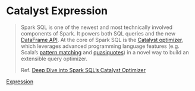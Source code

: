 # Catalyst Expression

> Spark SQL is one of the newest and most technically involved components of Spark. It powers both SQL queries and the new [DataFrame API](https://databricks.com/blog/2015/02/17/introducing-dataframes-in-spark-for-large-scale-data-science.html). At the core of Spark SQL is the [Catalyst optimizer](https://databricks.com/glossary/catalyst-optimizer), which leverages advanced programming language features (e.g. Scala’s [pattern matching](http://docs.scala-lang.org/tutorials/tour/pattern-matching.html) and [quasiquotes](http://docs.scala-lang.org/overviews/quasiquotes/intro.html)) in a novel way to build an extensible query optimizer.
>
> Ref. [Deep Dive into Spark SQL’s Catalyst Optimizer](https://databricks.com/blog/2015/04/13/deep-dive-into-spark-sqls-catalyst-optimizer.html)



[Expression](hack/2021-10-18-Expression.md)